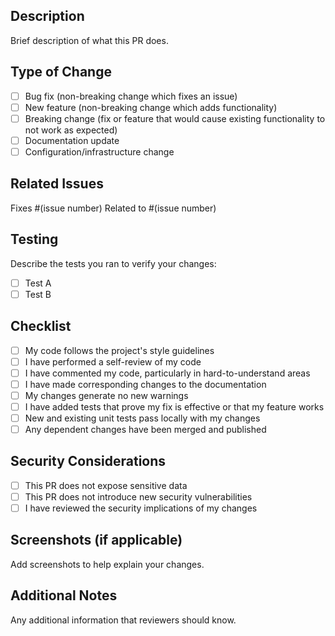 ## Description

Brief description of what this PR does.

## Type of Change

- [ ] Bug fix (non-breaking change which fixes an issue)
- [ ] New feature (non-breaking change which adds functionality)
- [ ] Breaking change (fix or feature that would cause existing functionality to not work as expected)
- [ ] Documentation update
- [ ] Configuration/infrastructure change

## Related Issues

Fixes #(issue number)
Related to #(issue number)

## Testing

Describe the tests you ran to verify your changes:

- [ ] Test A
- [ ] Test B

## Checklist

- [ ] My code follows the project's style guidelines
- [ ] I have performed a self-review of my code
- [ ] I have commented my code, particularly in hard-to-understand areas
- [ ] I have made corresponding changes to the documentation
- [ ] My changes generate no new warnings
- [ ] I have added tests that prove my fix is effective or that my feature works
- [ ] New and existing unit tests pass locally with my changes
- [ ] Any dependent changes have been merged and published

## Security Considerations

- [ ] This PR does not expose sensitive data
- [ ] This PR does not introduce new security vulnerabilities
- [ ] I have reviewed the security implications of my changes

## Screenshots (if applicable)

Add screenshots to help explain your changes.

## Additional Notes

Any additional information that reviewers should know.

